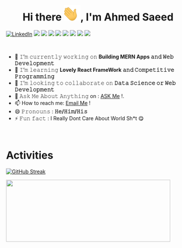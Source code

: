 <h1 align="center">Hi there <img width="45" src="waving_hand.gif" alt="hand" />, I'm Ahmed Saeed </h1>

<p>
<a href="https://www.linkedin.com/in/devahmedsaeed/"><img alt="LinkedIn" src="https://img.shields.io/badge/LinkedIn-Coder79-blue?style=flat-square&logo=linkedin"></a>
<a href="#"><img src="https://img.shields.io/badge/PHP-Full%20Stack%20Developer-_.svg?logo=required-php/twentytwenty"></a>
<a href="#"><img src="https://img.shields.io/badge/JavaScript-Advanced-_.svg?logo=javascript"></a>
<a href="#"><img src="https://img.shields.io/badge/ReactJS-Mid%20Level-_.svg?logo=react"></a>
<a href="#"><img src="https://img.shields.io/badge/ReactNative-Advanced-_.svg?logo=react"></a>
<a href="#"><img src="https://img.shields.io/badge/Python-Mid%20Level-_.svg?logo=python"></a>
<a href="#"><img src="https://img.shields.io/badge/AWS-Advanced%20Level-_.svg?logo=aws"></a>
<a href="#"><img src="https://img.shields.io/badge/Clean%20Code-Evangelist-_.svg"></a>
<a href="#"><img src="https://img.shields.io/badge/%F0%9F%8D%9C-Spaghetti%20%7C%20I%20Hate%20Spaghetti%20Code%20-lightgrey?logo=Spaghetti"></a>
</p>

<br/>

- 🔭 𝙸’𝚖 𝚌𝚞𝚛𝚛𝚎𝚗𝚝𝚕𝚢 𝚠𝚘𝚛𝚔𝚒𝚗𝚐 𝚘𝚗 **Building MERN Apps 𝚊𝚗𝚍 𝚆𝚎𝚋 𝙳𝚎𝚟𝚎𝚕𝚘𝚙𝚖𝚎𝚗𝚝**
- 🌱 𝙸’𝚖 𝚕𝚎𝚊𝚛𝚗𝚒𝚗𝚐 **Lovely React FrameWork 𝚊𝚗𝚍 𝙲𝚘𝚖𝚙𝚎𝚝𝚒𝚝𝚒𝚟𝚎 𝙿𝚛𝚘𝚐𝚛𝚊𝚖𝚖𝚒𝚗𝚐**
- 👯 𝙸’𝚖 𝚕𝚘𝚘𝚔𝚒𝚗𝚐 𝚝𝚘 𝚌𝚘𝚕𝚕𝚊𝚋𝚘𝚛𝚊𝚝𝚎 𝚘𝚗 **𝙳𝚊𝚝𝚊 𝚂𝚌𝚒𝚎𝚗𝚌𝚎 𝚘𝚛 𝚆𝚎𝚋 𝙳𝚎𝚟𝚎𝚕𝚘𝚙𝚖𝚎𝚗𝚝**
- 💬 𝙰𝚜𝚔 𝙼𝚎 𝙰𝚋𝚘𝚞𝚝 𝙰𝚗𝚢𝚝𝚑𝚒𝚗𝚐 on : [ASK Me](https://ask.fm/yahOngie) !.
- 📫 How to reach me: [Email Me](mailto:a.saeed@null.net) !
- 😄 𝙿𝚛𝚘𝚗𝚘𝚞𝚗𝚜 : **𝙷𝚎/𝙷𝚒𝚖/𝙷𝚒𝚜**
- ⚡ 𝙵𝚞𝚗 𝚏𝚊𝚌𝚝 : I Really Dont Care About World Sh\*t 😋

<br/>

# Activities
<p display="flex">

<a href="https://git.io/streak-stats"><img src="https://github-readme-streak-stats.herokuapp.com?user=yahongie2014&theme=tokyonight&hide_border=true&border_radius=20&short_numbers=true&exclude_days=Sun%2CMon%2CTue%2CWed%2CThu%2CFri%2CSat" alt="GitHub Streak" /></a>
</a>
<p>
  <img width=450 height=170 align="center" src="https://github-readme-stats.vercel.app/api?username=yahongie2014&theme=onedark&show_icons=true&bg_color=0D1117&hide_border=true" />
</p>
</p>
